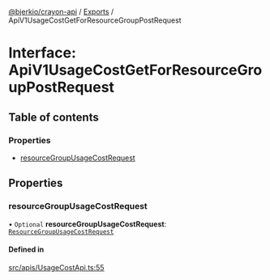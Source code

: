 [@bjerkio/crayon-api](../README.md) / [Exports](../modules.md) / ApiV1UsageCostGetForResourceGroupPostRequest

# Interface: ApiV1UsageCostGetForResourceGroupPostRequest

## Table of contents

### Properties

- [resourceGroupUsageCostRequest](ApiV1UsageCostGetForResourceGroupPostRequest.md#resourcegroupusagecostrequest)

## Properties

### resourceGroupUsageCostRequest

• `Optional` **resourceGroupUsageCostRequest**: [`ResourceGroupUsageCostRequest`](ResourceGroupUsageCostRequest.md)

#### Defined in

[src/apis/UsageCostApi.ts:55](https://github.com/bjerkio/crayon-api-js/blob/22cd66d/src/apis/UsageCostApi.ts#L55)
